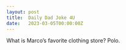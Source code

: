 ```yaml
---
layout: post
title:  Daily Dad Joke 4U
date:   2023-03-05T00:00:00Z
---
```

What is Marco’s favorite clothing store? Polo.
